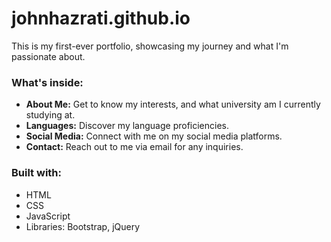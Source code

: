 # johnhazrati.github.io
This is my first-ever portfolio, showcasing my journey and what I'm passionate about. 
### What's inside:
- **About Me:** Get to know my interests, and what university am I currently studying at.
- **Languages:** Discover my language proficiencies.
- **Social Media:** Connect with me on my social media platforms.
- **Contact:** Reach out to me via email for any inquiries.
### Built with:
- HTML
- CSS
- JavaScript
- Libraries: Bootstrap, jQuery
